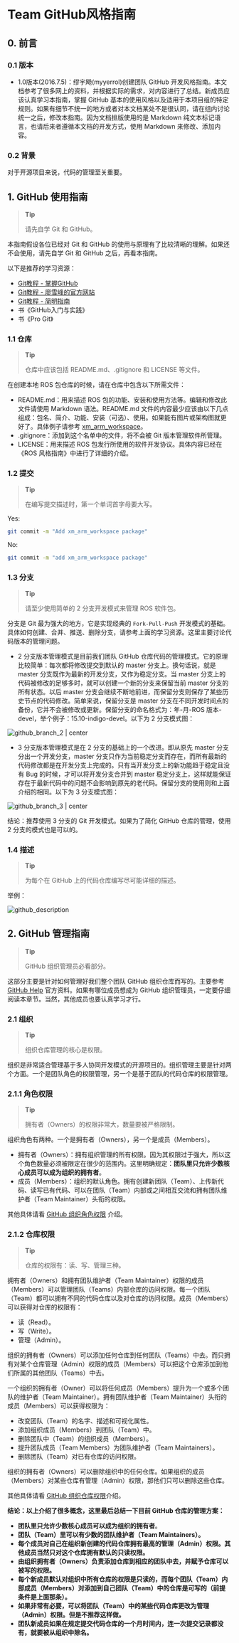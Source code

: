# Team GitHub风格指南

## 0. 前言

### 0.1 版本

- 1.0版本(2016.7.5)：缪宇飏(myyerrol)创建团队 GitHub 开发风格指南。本文档参考了很多网上的资料，并根据实际的需求，对内容进行了总结。新成员应该认真学习本指南，掌握 GitHub 基本的使用风格以及适用于本项目组的特定规则。如果有细节不统一的地方或者对本文档某处不是很认同，请在组内讨论统一之后，修改本指南。因为文档排版使用的是 Markdown 纯文本标记语言，也请后来者遵循本文档的开发方式，使用 Markdown 来修改、添加内容。

### 0.2 背景

对于开源项目来说，代码的管理至关重要。

## 1. GitHub 使用指南

> **Tip**
>
> 请先自学 Git 和 GitHub。

本指南假设各位已经对 Git 和 GitHub 的使用与原理有了比较清晰的理解。如果还不会使用，请先自学 Git 和 GitHub 之后，再看本指南。

以下是推荐的学习资源：

- [Git教程 - 掌握GitHub](http://www.worldhello.net/gotgithub/)
- [Git教程 - 廖雪峰的官方网站](http://www.liaoxuefeng.com/wiki/0013739516305929606dd18361248578c67b8067c8c017b000)
- [Git教程 - 简明指南](http://rogerdudler.github.io/git-guide/index.zh.html)
- 书《GitHub入门与实践》
- 书《Pro Git》

### 1.1 仓库

> **Tip**
>
> 仓库中应该包括 README.md、.gitignore 和 LICENSE 等文件。

在创建本地 ROS 包仓库的时候，请在仓库中包含以下所需文件：

- README.md：用来描述 ROS 包的功能、安装和使用方法等。编辑和修改此文件请使用 Markdown 语法。README.md 文件的内容最少应该由以下几点组成：包名、简介、功能、安装（可选）、使用。如果能有图片或架构图就更好了。具体例子请参考 [xm_arm_workspace](https://github.com/myyerrol/xm_arm_workspace)。
- .gitignore：添加到这个名单中的文件，将不会被 Git 版本管理软件所管理。
- LICENSE：用来描述 ROS 包发行所使用的软件开发协议。具体内容已经在 《ROS 风格指南》中进行了详细的介绍。

### 1.2 提交

> **Tip**
>
> 在编写提交描述时，第一个单词首字母要大写。

Yes:
``` bash
git commit -m "Add xm_arm_workspace package"
```

No:
``` bash
git commit -m "add xm_arm_workspace package"
```

### 1.3 分支

> **Tip**
>
> 请至少使用简单的 2 分支开发模式来管理 ROS 软件包。

分支是 Git 最为强大的地方，它是实现经典的 `Fork-Pull-Push` 开发模式的基础。具体如何创建、合并、推送、删除分支，请参考上面的学习资源。这里主要讨论代码版本的管理问题。

- 2 分支版本管理模式是目前我们团队 GitHub 仓库代码的管理模式。它的原理比较简单：每次都将修改提交到默认的 master 分支上。换句话说，就是 master 分支既作为最新的开发分支，又作为稳定分支。当 master 分支上的代码被修改的足够多时，就可以创建一个新的分支来保留当前 master 分支的所有状态。以后 master 分支会继续不断地前进，而保留分支则保存了某些历史节点的代码修改。简单来说，保留分支是 master 分支在不同开发时间点的备份，它并不会被修改或更新。保留分支的命名格式为：年-月-ROS 版本-devel，举个例子：15.10-indigo-devel。以下为 2 分支模式图：

![github_branch_2 | center](../.images/github_branch_2.png)

- 3 分支版本管理模式是在 2 分支的基础上的一个改进。即从原先 master 分支分出一个开发分支，master 分支只作为当前稳定分支而存在，而所有最新的代码修改都是在开发分支上完成的。只有当开发分支上的新功能趋于稳定且没有 Bug 的时候，才可以将开发分支合并到 master 稳定分支上，这样就能保证存在于最新代码中的问题不会影响到原先的老代码。保留分支的使用则和上面介绍的相同。以下为 3 分支模式图：

![github_branch_3 | center](../.images/github_branch_3.png)

结论：推荐使用 3 分支的 Git 开发模式。如果为了简化 GitHub 仓库的管理，使用 2 分支的模式也是可以的。

### 1.4 描述

> **Tip**
>
> 为每个在 GitHub 上的代码仓库编写尽可能详细的描述。

举例：

![github_description](../.images/github_description.png)


## 2. GitHub 管理指南

> **Tip**
>
> GitHub 组织管理员必看部分。

这部分主要是针对如何管理好我们整个团队 GitHub 组织仓库而写的。主要参考 [GitHub Help](https://help.github.com/categories/setting-up-and-managing-organizations-and-teams/) 官方资料。如果有哪位成员想成为 GitHub 组织管理员，一定要仔细阅读本章节。当然，其他成员也要认真学习才行。


### 2.1 组织

> **Tip**
>
> 组织仓库管理的核心是权限。

组织是非常适合管理基于多人协同开发模式的开源项目的。组织管理主要是针对两个方面。一个是团队角色的权限管理，另一个是基于团队的代码仓库的权限管理。

### 2.1.1 角色权限

> **Tip**
>
> 拥有者（Owners）的权限非常大，数量要被严格限制。

组织角色有两种。一个是拥有者（Owners），另一个是成员（Members）。

- 拥有者（Owners）：拥有组织管理的所有权限。因为其权限过于强大，所以这个角色数量必须被限定在很少的范围内。这里明确规定：**团队里只允许少数核心成员可以成为组织的拥有者**。
- 成员（Members）：组织的默认角色。拥有创建新团队（Team）、上传新代码、读写已有代码、可以在团队（Team）内部或之间相互交流和拥有团队维护者（Team Maintainer）头衔的权限。

其他具体请看 [GitHub 组织角色权限](https://help.github.com/articles/permission-levels-for-an-organization/) 介绍。

### 2.1.2 仓库权限

> **Tip**
>
> 仓库的权限有：读、写、管理三种。

拥有者（Owners）和拥有团队维护者（Team Maintainer）权限的成员（Members）可以管理团队（Teams）内部仓库的访问权限。每一个团队（Team）都可以拥有不同的代码仓库以及对仓库的访问权限。成员（Members）可以获得对仓库的权限有：

- 读（Read）。
- 写（Write）。
- 管理（Admin）。

组织的拥有者（Owners）可以添加任何仓库到任何团队（Teams）中去。而只拥有对某个仓库管理（Admin）权限的成员（Members）可以把这个仓库添加到他们所属的其他团队（Teams）中去。

一个组织的拥有者（Owner）可以将任何成员（Members）提升为一个或多个团队的维护者（Team Maintainer）。拥有团队维护者（Team Maintainer）头衔的成员（Members）可以获得权限为：

- 改变团队（Team）的名字、描述和可视化属性。
- 添加组织成员（Members）到团队（Team）中。
- 删除团队中（Team）的组织成员（Members）。
- 提升团队成员（Team Members）为团队维护者（Team Maintainers）。
- 删除团队（Team）对已有仓库的访问权限。

组织的拥有者（Owners）可以删除组织中的任何仓库。如果组织的成员（Members）对某些仓库有管理（Admin）权限，那他们只可以删除这些仓库。

其他具体请看 [GitHub 组织仓库权限](https://help.github.com/articles/repository-permission-levels-for-an-organization/)介绍。

**结论：以上介绍了很多概念，这里最后总结一下目前 GitHub 仓库的管理方案：**

- **团队里只允许少数核心成员可以成为组织的拥有者**。
- **团队（Team）里可以有少数的团队维护者（Team Maintainers）。**
- **每个成员对自己在组织新创建的代码仓库拥有最高的管理（Admin）权限。其他成员当然只对这个仓库拥有默认的只读权限。**
- **由组织拥有者（Owners）负责添加仓库到相应的团队中去，并赋予仓库可以被写的权限。**
- **每个新成员默认对组织中所有仓库的权限是只读的，而每个团队（Team）内部成员（Members）对添加到自己团队（Team）中的仓库是可写的（前提条件是上面那条）。**
- **如果非常有必要，可以将团队（Team）中的某些代码仓库更改为管理（Admin）权限。但是不推荐这样做。**
- **团队新成员如果在规定提交代码仓库的一个月时间内，连一次提交记录都没有，就要被从组织中除名。**
